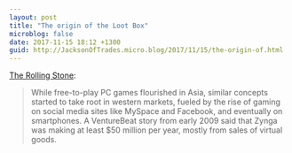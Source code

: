 ```yaml
---
layout: post
title: "The origin of the Loot Box"
microblog: false
date: 2017-11-15 18:12 +1300
guid: http://JacksonOfTrades.micro.blog/2017/11/15/the-origin-of.html
---
```

[The Rolling Stone](http://www.rollingstone.com/glixel/features/loot-boxes-never-ending-games-and-always-paying-players-w511655):

> While free-to-play PC games flourished in Asia, similar concepts started to take root in western markets, fueled by the rise of gaming on social media sites like MySpace and Facebook, and eventually on smartphones. A VentureBeat story from early 2009 said that Zynga was making at least $50 million per year, mostly from sales of virtual goods.
